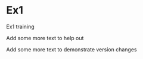 # Ex1
Ex1 training

Add some more text to help out

Add some more text to demonstrate version changes
